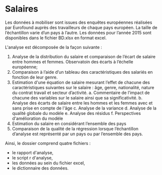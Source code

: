 # Salaires


Les données à mobiliser sont issues des enquêtes européennes réalisées par Eurofound auprès des travailleurs de chaque pays européen. La taille de l’échantillon varie d’un pays à l’autre.
Les données pour l’année 2015 sont disponibles dans le fichier BD.xlsx en format excel.

L'analyse est décomposée de la façon suivante : 

1. Analyse de la distribution du salaire et comparaison de l’écart de salaire entre hommes et femmes. Observatoin des écarts à l’échelle européenne;
2. Comparaison à l’aide d’un tableau des caractéristiques des salariés en fonction de leur genre.
3. Estimation d'une équation de salaire mesurant l’effet de chacune des caractéristiques suivantes sur le salaire : âge, genre, nationalité, nature du contrat travail et secteur d’activité.
  a. Commentaire de l’impact de chacune des variables sur le salaire ainsi que sa significativité.
  b. Analyse des écarts de salaire entre les hommes et les femmes avec et sans prise en compte de l'âge
  c. Analyse de la variance
  d. Analyse de la qualité globale du modèle
  e. Analyse des résidus
  f. Perspectives d'amélioration du modèle
4. Estimation du salaire en considérant l’ensemble des pays 
5. Comparaison de la qualité de la régression lorsque l’échantillon d’analyse est représenté par un pays ou par l’ensemble des pays.


Ainsi, le dossier comprend quatre fichiers  : 
- le rapport d'analyse,
- le script r d'analyse,
- les données au sein du fichier excel,
- le dictionnaire des données.
